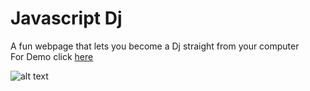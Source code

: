 # Javascript Dj
A fun webpage that lets you become a Dj straight from your computer<br>
For Demo click [here](https://jsdj-e7a3e.firebaseapp.com/)

![alt text](imgs/jsDj.png "Js Dj")
